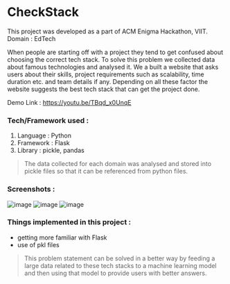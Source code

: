 # CheckStack

This project was developed as a part of ACM Enigma Hackathon, VIIT.
Domain : EdTech

When people are starting off with a project they tend to get confused about choosing the correct tech stack. To solve this problem we collected data about famous technologies and analysed it.
We a built a website that asks users about their skills, project requirements such as scalability, time duration etc. and team details if any. Depending on all these factor the website suggests the best tech stack that can get the project done.

Demo Link : https://youtu.be/TBqd_x0UnqE

### Tech/Framework used :
1. Language : Python
2. Framework : Flask
3. Library : pickle, pandas

> The data collected for each domain was analysed and stored into pickle files so that it can be referenced from python files.

### Screenshots :

![image](https://user-images.githubusercontent.com/100659379/194768651-15072f9a-3a32-4774-9965-7442b8053396.png)
![image](https://user-images.githubusercontent.com/100659379/194768718-1ff6ba2e-bf78-4c2e-bb6c-ca66a84df025.png)
![image](https://user-images.githubusercontent.com/100659379/194768771-30932f0e-2687-4f4b-9e1a-b8469a0af0d9.png)

### Things implemented in this project : 
- getting more familiar with Flask
- use of pkl files

> This problem statement can be solved in a better way by feeding a large data related to these tech stacks to a machine learning model and then using that model to provide users with better answers.
